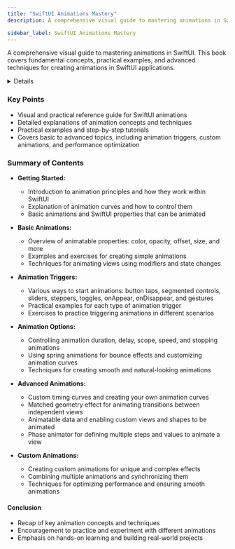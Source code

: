 ```yaml
---
title: "SwiftUI Animations Mastery"
description: A comprehensive visual guide to mastering animations in SwiftUI. This book covers fundamental concepts, practical examples, and advanced techniques for creating animations in SwiftUI applications.

sidebar_label: SwiftUI Animations Mastery
---
```


A comprehensive visual guide to mastering animations in SwiftUI. This book covers fundamental concepts, practical examples, and advanced techniques for creating animations in SwiftUI applications.

<details>
**URL:** https://www.bigmountainstudio.com/animations

**Published:** January 21, 2024  
**Last Updated:** January 21, 2024

**Authors:** `Mark Moeykens`

**Tags:**  
`SwiftUI`, `Animations`, `iOS Development`, `Programming`, `Visual Guide`
</details>

### Key Points
- Visual and practical reference guide for SwiftUI animations
- Detailed explanations of animation concepts and techniques
- Practical examples and step-by-step tutorials
- Covers basic to advanced topics, including animation triggers, custom animations, and performance optimization

### Summary of Contents
- **Getting Started:**
  - Introduction to animation principles and how they work within SwiftUI
  - Explanation of animation curves and how to control them
  - Basic animations and SwiftUI properties that can be animated

- **Basic Animations:**
  - Overview of animatable properties: color, opacity, offset, size, and more
  - Examples and exercises for creating simple animations
  - Techniques for animating views using modifiers and state changes

- **Animation Triggers:**
  - Various ways to start animations: button taps, segmented controls, sliders, steppers, toggles, onAppear, onDisappear, and gestures
  - Practical examples for each type of animation trigger
  - Exercises to practice triggering animations in different scenarios

- **Animation Options:**
  - Controlling animation duration, delay, scope, speed, and stopping animations
  - Using spring animations for bounce effects and customizing animation curves
  - Techniques for creating smooth and natural-looking animations

- **Advanced Animations:**
  - Custom timing curves and creating your own animation curves
  - Matched geometry effect for animating transitions between independent views
  - Animatable data and enabling custom views and shapes to be animated
  - Phase animator for defining multiple steps and values to animate a view

- **Custom Animations:**
  - Creating custom animations for unique and complex effects
  - Combining multiple animations and synchronizing them
  - Techniques for optimizing performance and ensuring smooth animations

#### Conclusion
- Recap of key animation concepts and techniques
- Encouragement to practice and experiment with different animations
- Emphasis on hands-on learning and building real-world projects

<LinkCard title="Link to Book" href="https://www.bigmountainstudio.com/animations" />